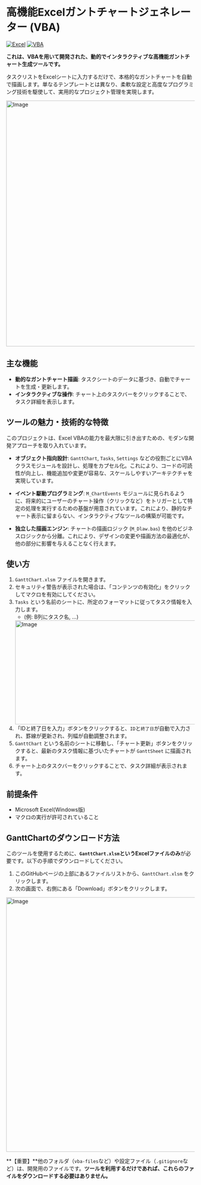 # 高機能Excelガントチャートジェネレーター (VBA)

[![Excel](https://img.shields.io/badge/Excel-217346?style=for-the-badge&logo=microsoft-excel&logoColor=white)](https://www.microsoft.com/ja-jp/microsoft-365/excel)
[![VBA](https://img.shields.io/badge/VBA-777BB4?style=for-the-badge&logo=visual-basic-for-applications&logoColor=white)](https://docs.microsoft.com/ja-jp/office/vba/api/overview/excel)

**これは、VBAを用いて開発された、動的でインタラクティブな高機能ガントチャート生成ツールです。**

タスクリストをExcelシートに入力するだけで、本格的なガントチャートを自動で描画します。単なるテンプレートとは異なり、柔軟な設定と高度なプログラミング技術を駆使して、実用的なプロジェクト管理を実現します。

<img width="1789" height="657" alt="Image" src="https://github.com/user-attachments/assets/06ad8e86-3452-4b75-bcfc-b850ff9d5126" />

## 主な機能

*   **動的なガントチャート描画**: タスクシートのデータに基づき、自動でチャートを生成・更新します。
*   **インタラクティブな操作**: チャート上のタスクバーをクリックすることで、タスク詳細を表示します。

## ツールの魅力・技術的な特徴

このプロジェクトは、Excel VBAの能力を最大限に引き出すための、モダンな開発アプローチを取り入れています。

*   **オブジェクト指向設計**:
    `GanttChart`, `Tasks`, `Settings` などの役割ごとにVBAクラスモジュールを設計し、処理をカプセル化。これにより、コードの可読性が向上し、機能追加や変更が容易な、スケールしやすいアーキテクチャを実現しています。

*   **イベント駆動プログラミング**:
    `M_ChartEvents` モジュールに見られるように、将来的にユーザーのチャート操作（クリックなど）をトリガーとして特定の処理を実行するための基盤が用意されています。これにより、静的なチャート表示に留まらない、インタラクティブなツールの構築が可能です。

*   **独立した描画エンジン**:
    チャートの描画ロジック (`M_Dlaw.bas`) を他のビジネスロジックから分離。これにより、デザインの変更や描画方法の最適化が、他の部分に影響を与えることなく行えます。

## 使い方

1.  `GanttChart.xlsm` ファイルを開きます。
2.  セキュリティ警告が表示された場合は、「コンテンツの有効化」をクリックしてマクロを有効にしてください。
3.  `Tasks` という名前のシートに、所定のフォーマットに従ってタスク情報を入力します。
    *   (例: B列にタスク名, ...)
      <img width="669" height="278" alt="Image" src="https://github.com/user-attachments/assets/2b6988ce-ff40-4e58-bcc1-33e09c2e447f" />
4.  「IDと終了日を入力」ボタンをクリックすると、`ID`と`終了日`が自動で入力され、罫線が更新され、列幅が自動調整されます。
5.  `GanttChart` という名前のシートに移動し、「チャート更新」ボタンをクリックすると、最新のタスク情報に基づいたチャートが `GanttSheet` に描画されます。
6.  チャート上のタスクバーをクリックすることで、タスク詳細が表示されます。

## 前提条件

*   Microsoft Excel(Windows版)
*   マクロの実行が許可されていること

## GanttChartのダウンロード方法

このツールを使用するために、**`GanttChart.xlsm`というExcelファイルのみ**が必要です。以下の手順でダウンロードしてください。

1.  このGitHubページの上部にあるファイルリストから、`GanttChart.xlsm` をクリックします。
2.  次の画面で、右側にある「Download」ボタンをクリックします。
   <img width="1913" height="680" alt="Image" src="https://github.com/user-attachments/assets/c14e0265-d32a-47b6-8eec-f95c60e8fb9f" />

**【重要】**他のフォルダ（`vba-files`など）や設定ファイル（`.gitignore`など）は、開発用のファイルです。**ツールを利用するだけであれば、これらのファイルをダウンロードする必要はありません。**
